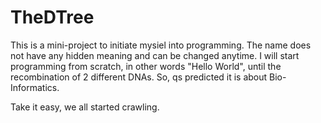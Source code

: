 # TheDTree

This is a mini-project to initiate mysiel into programming. The name does not have any hidden meaning and can be changed anytime.
I will start programming from scratch, in other words "Hello World", until the recombination of 2 different DNAs. So, qs predicted it is about Bio-Informatics.

Take it easy, we all started crawling.
